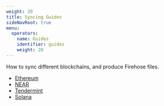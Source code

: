 ```yaml
---
weight: 20
title: Syncing Guides
sideNavRoot: true
menu:
  operators:
    name: Guides
    identifier: guides
    weight: 20
---
```


How to sync different blockchains, and produce Firehose files.

- [Ethereum](/operators/guides/ethereum/)
- [NEAR](/operators/guides/near/)
- [Tendermint](/operators/guides/tendermint/)
- [Solana](/operators/guides/solana/)







<!--


Firehose General Documentation

* Concepts
* Architecture
* Guiding principles
* Data Flow
* Components
* Data Storage


Operate Firehose for your Chain

* Ethereum
  * System Requirements
  * Installing
  * Deploying
  * Syncing
  * K8s Manifests

* Solana
  * System Requirements
  * Installing
  * Deploying
  * Syncing
  * K8s Manifests

* General

  * Monitoring
  * Kubernetes Manifest
  * Command line tools
  * Common CLI Flags



Integrate

* Overview of other integrations
  (add all the links and contexts in current integrations, to give pointers as to what it means)
* HOWTO Integrate a new chain





... and see sample firehose codebases ([Ethereum](https://github.com/streamingfast/sf-ethereum), [NEAR](https://github.com/streamingfast/sf-near), [Solana](https://github.com/streamingfast/sf-solana), , [Ethereum](https://github.com/streamingfast/sf-ethereum))

-->
